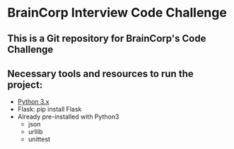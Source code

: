 <header>
</header>

<body>
    <h1>BrainCorp Interview Code Challenge</h1>
    <h2>This is a Git repository for BrainCorp's Code Challenge</h2>
    <h2>Necessary tools and resources to run the project: </h2>
        <ul>
            <li><a href="https://www.python.org/downloads/">Python 3.x</a></li>
            <li>Flask: pip install Flask</li>
            <li>Already pre-installed with Python3
                <ul>
                    <li>json</li>
                    <li>urllib</li>
                    <li>unittest</li>
                </ul>
            </li>
        </ul>
</body>
